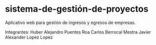 # sistema-de-gestión-de-proyectos
Aplicativo web para gestión  de ingresos y egresos de empresas.

Integrantes:
Huber Alejandro Puentes Roa
Carlos Berrocal Mestra
Javier Alexander Lopez Lopez
